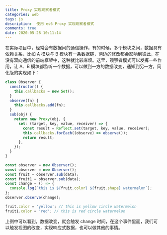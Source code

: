 ```yaml
---
title: Proxy 实现观察者模式
categories: web
tags: js
description:  使用 es6 Proxy 实现观察者模式
comments: true
date: 2020-05-28 10:11:14
---
```

在实际项目中，经常会有数据间的通信操作，有的时候，多个模块之间，数据具有依赖关系，比如 A 模块与 B 模块有一条数据链，两边的修改都会影响到彼此，在没有双向通信的前端框架中，这种就比较麻烦。这里，观察者模式可以发挥一些作用，让 A、B 模块都监听一个数据，可以做到一方的数据改变，通知到另一方，简化版的实现如下：

```js
class Observer {
  constructor() {
    this.callbacks = new Set();
  }
  observe(fn) {
    this.callbacks.add(fn);
  }
  sub(obj) {
    return new Proxy(obj, {
      set: (target, key, value, receiver) => {
        const result = Reflect.set(target, key, value, receiver);
        this.callbacks.forEach((observe) => observe());
        return result;
      },
    });
  }
}

const observer = new Observer();
const observer = new Observer();
const fruit = observer.sub(data);
const fruit1 = observer.sub(data);
const change = () => {
  console.log(`this is ${fruit.color} ${fruit.shape} watermelon`);
};
observer.observe(change);

fruit.color = 'yellow'; // this is yellow circle watermelon
fruit1.color = 'red'; // this is red circle watermelon
```

上例中可以看到，数据改变，就会触发 change 时间，在这个事件里面，我们可以触发视图的改变，实现响应式数据，也可以做其他的事情。